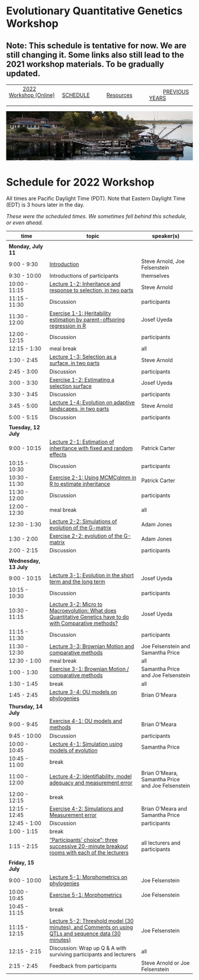 
# Evolutionary Quantitative Genetics Workshop #

## Note: This schedule is tentative for now.  We are still changing it. Some links also still lead to the 2021 workshop materials.  To be gradually updated. ##

|        |        |        |    |
|--------|---------------------------------------------|--------------------|------------------------------------------|
| &nbsp;&nbsp;&nbsp;&nbsp;&nbsp;&nbsp;&nbsp;&nbsp;&nbsp; [2022 Workshop (Online)](/index.html) &nbsp;&nbsp;&nbsp;&nbsp;&nbsp;&nbsp;&nbsp;&nbsp;&nbsp; | &nbsp;&nbsp;&nbsp;&nbsp;&nbsp;&nbsp;&nbsp;&nbsp;&nbsp;&nbsp;&nbsp;&nbsp; [SCHEDULE](/2022/schedule.html) &nbsp;&nbsp;&nbsp;&nbsp;&nbsp;&nbsp;&nbsp;&nbsp;&nbsp; | &nbsp;&nbsp;&nbsp;&nbsp;&nbsp;&nbsp;&nbsp;&nbsp;&nbsp;&nbsp;&nbsp;&nbsp; [Resources](/2022/resources.html) &nbsp;&nbsp;&nbsp;&nbsp;&nbsp;&nbsp;&nbsp;&nbsp;&nbsp; | &nbsp;&nbsp;&nbsp;&nbsp;&nbsp;&nbsp;&nbsp;&nbsp;&nbsp; [PREVIOUS YEARS](/2022/previous.html) &nbsp;&nbsp;&nbsp;&nbsp;&nbsp;&nbsp; |


<div align="left">
<img src="/media/FHLimage2018b.jpg" alt="FHL waterfront in 2018">
</div>

# Schedule for 2022 Workshop #

All times are Pacific Daylight Time (PDT).  Note that Eastern Daylight Time (EDT) is 3 hours later in the day.

<em>These were the scheduled times.  We sometimes fell behind this schedule, or even ahead.</em>

| time | topic  |  speaker(s) |
|---------|-------------|------------------|
| | | |
| **Monday, July 11**  |   |    |   
| 9:00 - 9:30 | [Introduction](lecture1-1.html) | Steve Arnold, Joe Felsenstein |
| 9:30 - 10:00 | Introductions of participants | themselves |
| 10:00 - 11:15 | [Lecture 1-2:  Inheritance and response to selection, in two parts](lecture1-2.html) | Steve Arnold | 
| 11:15 - 11:30 | Discussion | participants |
| 11:30 - 12:00 | [Exercise 1-1:  Heritability estimation by parent-offspring regression in R](exercise1-1.html) | Josef Uyeda |
| 12:00 - 12:15 | Discussion | participants |
| 12:15 - 1:30 | meal break | all |
| 1:30 - 2:45 | [Lecture 1-3:  Selection as a surface, in two parts](lecture1-3.html) | Steve Arnold |
| 2:45 - 3:00 | Discussion | participants |
| 3:00 - 3:30 | [Exercise 1-2:  Estimating a selection surface](exercise1-2.html)  | Josef Uyeda |
| 3:30 - 3:45 | Discussion | participants |
| 3:45 - 5:00 | [Lecture 1-4:  Evolution on adaptive landscapes, in two parts](lecture1-4.html) | Steve Arnold |
| 5:00 - 5:15 | Discussion | participants |
|  |  |  |
| **Tuesday, 12 July** | | |
| 9:00 - 10:15 | [Lecture 2-1:  Estimation of inheritance with fixed and random effects](lecture2-1.html) | Patrick Carter | 
| 10:15 - 10:30 | Discussion | participants |
| 10:30 - 11:30 | [Exercise 2-1:  Using MCMCglmm in R to estimate inheritance](exercise2-1.html) | Patrick Carter |
| 11:30 - 12:00 | Discussion | participants |
| 12:00 - 12:30 | meal break | all |
| 12:30 - 1:30 | [Lecture 2-2:  Simulations of evolution of the G-matrix](lecture2-2.html) | Adam Jones | 
| 1:30 - 2:00 | [Exercise 2-2: evolution of the G-matrix](lecture2-2.html) | Adam Jones |
| 2:00 - 2:15 | Discussion | participants | 
| | | |
| **Wednesday, 13 July** | | |
| 9:00 - 10:15 | [Lecture 3-1:  Evolution in the short term and the long term](lecture2-3.html) | Josef Uyeda |
| 10:15 - 10:30 | Discussion | participants |
| 10:30 - 11:15 | [Lecture 3-2: Micro to Macroevolution: What does Quantitative Genetics have to do with Comparative methods?](lecture3-1.html) | Josef Uyeda | 
| 11:15 - 11:30 | Discussion | participants |
| 11:30 - 12:30 | [Lecture 3-3: Brownian Motion and comparative methods](lecture3-2.html) | Joe Felsenstein and Samantha Price |
| 12:30 - 1:00 | meal break | all |
| 1:00 - 1:30 | [Exercise 3-1: Brownian Motion / comparative methods](exercise3-1.html) | Samantha Price and Joe Felsenstein | 
| 1:30 - 1:45 | break | all |
| 1:45 - 2:45 | [Lecture 3-4: OU models on phylogenies](lecture3-3.html) | Brian O'Meara |
| **Thursday, 14 July** | | |
| 9:00 - 9:45 | [Exercise 4-1: OU models and methods](exercise3-2.html) | Brian O'Meara |
| 9:45 - 10:00 | Discussion | participants |
| 10:00 - 10:45 | [Lecture 4-1: Simulation using models of evolution](lecture4-1.html) | Samantha Price |
| 10:45 - 11:00 | break |  |
| 11:00 - 12:00 | [Lecture 4-2: Identifiability, model adequacy and measurement error](lecture4-2.html) | Brian O'Meara, Samantha Price and Joe Felsenstein | 
| 12:00 - 12:15 | break |  |
| 12:15 - 12:45 | [Exercise 4-2:  Simulations and Measurement error](exercise4-1.html) | Brian O'Meara and Samantha Price |
| 12:45 - 1:00 | Discussion | participants |
| 1:00 - 1:15 | break | |
| 1:15 - 2:15 | [“Participants' choice”: three successive 20-minute breakout rooms with each of the lecturers](lecture4-3.html) | all lecturers and participants |
| | | |
| **Friday, 15 July** | | |
| 9:00 - 10:00 | [Lecture 5-1: Morphometrics on phylogenies](lecture5-1.html) | Joe Felsenstein |
| 10:00 - 10:45 | [Exercise 5-1: Morphometrics](exercise5-1.html) | Joe Felsenstein|
| 10:45 - 11:15 | break |  |
| 11:15 - 12:15 | [Lecture 5-2: Threshold model (30 minutes), and Comments on using QTLs and sequence data (30 minutes)](lecture5-2.md) | Joe Felsenstein |
| 12:15 - 2:15 | Discussion: Wrap up Q & A with surviving participants and lecturers | all |
| 2:15 - 2:45 | Feedback from participants | Steve Arnold or Joe Felsenstein |

